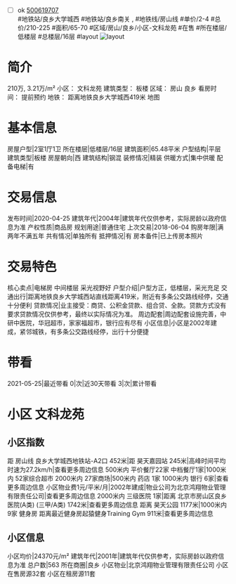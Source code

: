 - [ ] ok [500619707](https://bj.5i5j.com/ershoufang/500619707.html)  
 #地铁站/良乡大学城西 #地铁站/良乡南关 ,  #地铁线/房山线
#单价/2-4 #总价/210-225 #面积/65-70   #区域/房山/良乡/小区-文科龙苑 #在售 #所在楼层/低楼层 #总楼层/16层 #layout 
![layout](http://image2a.5i5j.com/scm/HOUSE_CUSTOMER/b0f662b542f94d8fb010fdb13dae4341.jpg_P5.jpg) 
# 简介 
 210万,  3.21万/m² 
小区： 文科龙苑
建筑类型： 板楼
区域： 房山 良乡
看房时间： 提前预约
地铁： 距离地铁良乡大学城西419米 地图
# 基本信息 
 房屋户型|2室1厅1卫
所在楼层|低楼层/16层
建筑面积|65.48平米
户型结构|平层
建筑类型|板楼
房屋朝向|西
建筑结构|钢混
装修情况|精装
供暖方式|集中供暖
配备电梯|有
# 交易信息 
 发布时间|2020-04-25
建筑年代|2004年|建筑年代仅供参考，实际房龄以政府信息为准
产权性质|商品房
规划用途|普通住宅
上次交易|2018-06-04
购房年限|满两年不满五年
共有情况|单独所有
抵押情况|有
房本备件|已上传房本照片
# 交易特色 
 核心卖点|电梯房 中间楼层 采光视野好
户型介绍|户型方正，低楼层，采光充足
交通出行|距离地铁良乡大学城西站直线距离419米，附近有多条公交路线经停，交通十分便利
贷款情况|业主接受：商贷、公积金贷款、组合贷、全款。贷款方式没有要求贷款情况仅供参考，最终以实际情况为准。
周边配套|周边配套设施完善，中研中医院，华冠超市，家家福超市，银行应有尽有
小区信息|小区是2002年建成，紧邻城铁，有多条公交路线经停，出行十分便捷
# 带看 
 2021-05-25|最近带看	 0|次|近30天带看	 3|次|累计带看
# 小区 文科龙苑
## 小区指数 
 距 房山线 良乡大学城西地铁站-A2口 452米|距 昊天嘉园站 245米|高峰时间平均时速为27.2km/h|查看更多周边信息
500米内 平价餐厅22家
中档餐厅1家|1000米内 52家综合超市
2000米内 27家商场|500米内 药店 1家
1000米内 银行 6家|查看更多周边信息
小区物业费1元/平米/月|2002年建成|物业公司为北京鸿翔物业管理有限责任公司|查看更多周边信息
2000米内 三级医院 1家|距离 北京市房山区良乡医院(A类) (三甲/A类) 1742米|查看更多周边信息
距离 昊天公园 1177米|1000米内 9家 健身房
距离最近健身房起猿健身Training Gym 911米|查看更多周边信息
## 小区信息 
 小区均价|24370元/m²
建筑年代|2001年|建筑年代仅供参考，实际房龄以政府信息为准
总户数|563
所在商圈|良乡
小区物业|北京鸿翔物业管理有限责任公司
小区在售房源32套
小区在租房源11套
